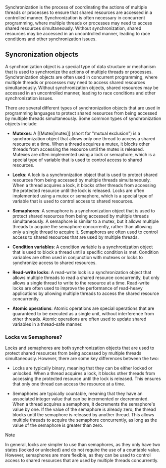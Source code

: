 Synchronization is the process of coordinating the actions of multiple threads or processes to ensure that shared resources are accessed in a controlled manner. Synchronization is often necessary in concurrent programming, where multiple threads or processes may need to access shared resources simultaneously. Without synchronization, shared resources may be accessed in an uncontrolled manner, leading to race conditions and other synchronization issues.

## Syncronization objects

A synchronization object is a special type of data structure or mechanism that is used to synchronize the actions of multiple threads or processes. Synchronization objects are often used in concurrent programming, where multiple threads or processes may need to access shared resources simultaneously. Without synchronization objects, shared resources may be accessed in an uncontrolled manner, leading to race conditions and other synchronization issues.

There are several different types of synchronization objects that are used in programming languages to protect shared resources from being accessed by multiple threads simultaneously. Some common types of synchronization objects include:

-  **Mutexes**: A [[Mutex|mutex]] (short for "mutual exclusion") is a synchronization object that allows only one thread to access a shared resource at a time. When a thread acquires a mutex, it blocks other threads from accessing the resource until the mutex is released. Mutexes are often implemented using a lock or semaphore, which is a special type of variable that is used to control access to shared resources.

-  **Locks**: A lock is a synchronization object that is used to protect shared resources from being accessed by multiple threads simultaneously. When a thread acquires a lock, it blocks other threads from accessing the protected resource until the lock is released. Locks are often implemented using a mutex or semaphore, which is a special type of variable that is used to control access to shared resources.

-  **Semaphores**: A semaphore is a synchronization object that is used to protect shared resources from being accessed by multiple threads simultaneously. A semaphore is similar to a mutex, but it allows multiple threads to acquire the semaphore concurrently, rather than allowing only a single thread to acquire it. Semaphores are often used to control access to shared resources that are used by multiple threads.

-  **Condition variables**: A condition variable is a synchronization object that is used to block a thread until a specific condition is met. Condition variables are often used in conjunction with mutexes or locks to synchronize access to shared resources.

-  **Read-write locks**: A read-write lock is a synchronization object that allows multiple threads to read a shared resource concurrently, but only allows a single thread to write to the resource at a time. Read-write locks are often used to improve the performance of read-heavy applications by allowing multiple threads to access the shared resource concurrently.

- **Atomic operations**: Atomic operations are special operations that are guaranteed to be executed as a single unit, without interference from other threads. Atomic operations are often used to update shared variables in a thread-safe manner.


### Locks vs Semaphores?

Locks and semaphores are both synchronization objects that are used to protect shared resources from being accessed by multiple threads simultaneously. However, there are some key differences between the two:

-   Locks are typically binary, meaning that they can be either locked or unlocked. When a thread acquires a lock, it blocks other threads from accessing the protected resource until the lock is released. This ensures that only one thread can access the resource at a time.

-   Semaphores are typically countable, meaning that they have an associated integer value that can be incremented or decremented. When a thread acquires a semaphore, it decrements the semaphore's value by one. If the value of the semaphore is already zero, the thread blocks until the semaphore is released by another thread. This allows multiple threads to acquire the semaphore concurrently, as long as the value of the semaphore is greater than zero.

>[!NOTE]
>In general, locks are simpler to use than semaphores, as they only have two states (locked or unlocked) and do not require the use of a countable value. However, semaphores are more flexible, as they can be used to control access to shared resources that are used by multiple threads concurrently.

